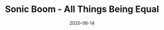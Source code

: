 ---
layout: post
title: "Sonic Boom - All Things Being Equal"
date: '2020-06-14'
redirect_to: https://tintaenlascintas.co/post/all-things-being-equal
category: "On Music"
---